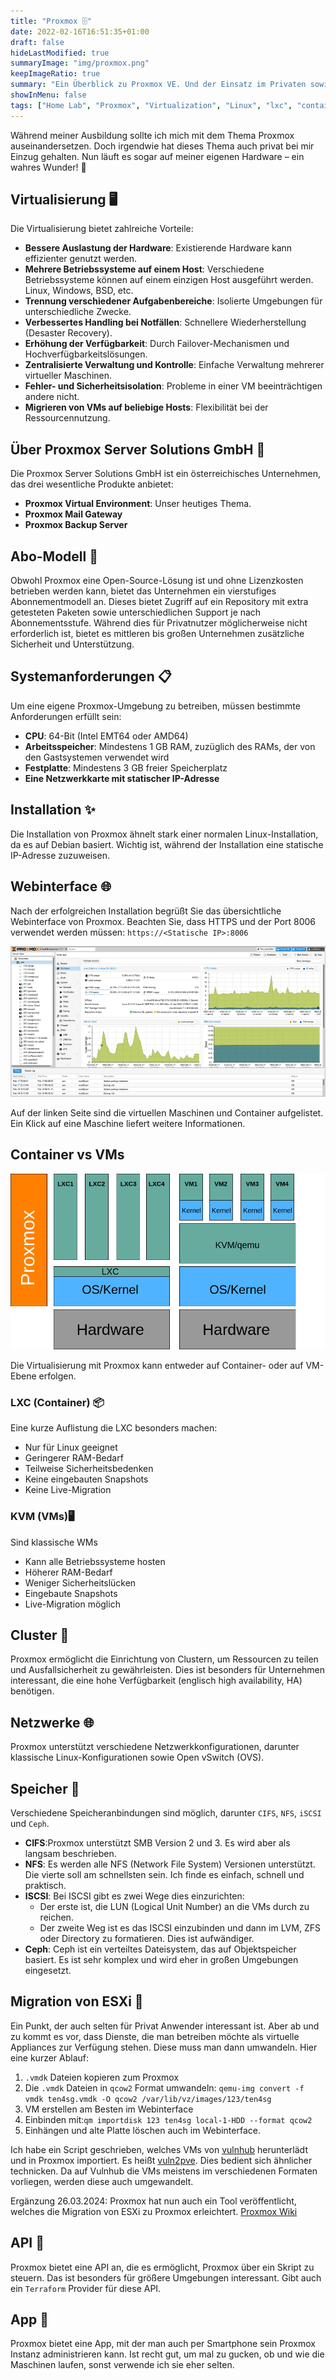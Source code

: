 ```yaml
---
title: "Proxmox 🗄️"
date: 2022-02-16T16:51:35+01:00
draft: false
hideLastModified: true
summaryImage: "img/proxmox.png"
keepImageRatio: true
summary: "Ein Überblick zu Proxmox VE. Und der Einsatz im Privaten sowie im geschäftlichen."
showInMenu: false
tags: ["Home Lab", "Proxmox", "Virtualization", "Linux", "lxc", "containers", "KVM", "Cluster", "Storage", "Network", "Migration", "App"]
---
```


Während meiner Ausbildung sollte ich mich mit dem Thema Proxmox auseinandersetzen.
Doch irgendwie hat dieses Thema auch privat bei mir Einzug gehalten. Nun läuft es sogar auf meiner eigenen Hardware – ein wahres Wunder! 🤯

## Virtualisierung 🖥️
Die Virtualisierung bietet zahlreiche Vorteile:

  - **Bessere Auslastung der Hardware**: Existierende Hardware kann effizienter genutzt werden.
  - **Mehrere Betriebssysteme auf einem Host**: Verschiedene Betriebssysteme können auf einem einzigen Host ausgeführt werden. Linux, Windows, BSD, etc.
  - **Trennung verschiedener Aufgabenbereiche**: Isolierte Umgebungen für unterschiedliche Zwecke.
  - **Verbessertes Handling bei Notfällen**: Schnellere Wiederherstellung (Desaster Recovery).
  - **Erhöhung der Verfügbarkeit**: Durch Failover-Mechanismen und Hochverfügbarkeitslösungen.
  - **Zentralisierte Verwaltung und Kontrolle**: Einfache Verwaltung mehrerer virtueller Maschinen.
  - **Fehler- und Sicherheitsisolation**: Probleme in einer VM beeinträchtigen andere nicht.
  - **Migrieren von VMs auf beliebige Hosts**: Flexibilität bei der Ressourcennutzung.

## Über Proxmox Server Solutions GmbH  🏢
Die Proxmox Server Solutions GmbH ist ein österreichisches Unternehmen, das drei wesentliche Produkte anbietet:

  - **Proxmox Virtual Environment**: Unser heutiges Thema.
  - **Proxmox Mail Gateway**
  - **Proxmox Backup Server**

## Abo-Modell 📜
Obwohl Proxmox eine Open-Source-Lösung ist und ohne Lizenzkosten betrieben werden kann, bietet das Unternehmen ein vierstufiges Abonnementmodell an.
Dieses bietet Zugriff auf ein Repository mit extra getesteten Paketen sowie unterschiedlichen Support je nach Abonnementsstufe.
Während dies für Privatnutzer möglicherweise nicht erforderlich ist, bietet es mittleren bis großen Unternehmen zusätzliche Sicherheit und Unterstützung.

## Systemanforderungen 📋
Um eine eigene Proxmox-Umgebung zu betreiben, müssen bestimmte Anforderungen erfüllt sein:

  - **CPU**: 64-Bit (Intel EMT64 oder AMD64)
  - **Arbeitsspeicher**: Mindestens 1 GB RAM, zuzüglich des RAMs, der von den Gastsystemen verwendet wird
  - **Festplatte**: Mindestens 3 GB freier Speicherplatz
  - **Eine Netzwerkkarte mit statischer IP-Adresse**

## Installation ✨
Die Installation von Proxmox ähnelt stark einer normalen Linux-Installation, da es auf Debian basiert.
Wichtig ist, während der Installation eine statische IP-Adresse zuzuweisen.

## Webinterface 🌐
Nach der erfolgreichen Installation begrüßt Sie das übersichtliche Webinterface von Proxmox.
Beachten Sie, dass HTTPS und der Port 8006 verwendet werden müssen: `https://<Statische IP>:8006 `

![Zeigt das Webinterface von Proxmox](img/webinterface.png)

Auf der linken Seite sind die virtuellen Maschinen und Container aufgelistet.
Ein Klick auf eine Maschine liefert weitere Informationen.

## Container vs VMs

![Zeigt die Unterschiede zwischen KVM und Containern](img/lxc_vs_kvm.png)

Die Virtualisierung mit Proxmox kann entweder auf Container- oder auf VM-Ebene erfolgen.

### LXC (Container) 📦
Eine kurze Auflistung die LXC besonders machen:
  - Nur für Linux geeignet
  - Geringerer RAM-Bedarf
  - Teilweise Sicherheitsbedenken
  - Keine eingebauten Snapshots
  - Keine Live-Migration

### KVM (VMs)🖥️
Sind klassische WMs
  - Kann alle Betriebssysteme hosten
  - Höherer RAM-Bedarf
  - Weniger Sicherheitslücken
  - Eingebaute Snapshots
  - Live-Migration möglich

## Cluster 🤝
Proxmox ermöglicht die Einrichtung von Clustern, um Ressourcen zu teilen und Ausfallsicherheit zu gewährleisten.
Dies ist besonders für Unternehmen interessant, die eine hohe Verfügbarkeit (englisch high availability, HA) benötigen.

## Netzwerke 🌐
Proxmox unterstützt verschiedene Netzwerkkonfigurationen, darunter klassische Linux-Konfigurationen sowie Open vSwitch (OVS).

## Speicher 💾
Verschiedene Speicheranbindungen sind möglich, darunter `CIFS`, `NFS`, `iSCSI` und `Ceph`.

  - **CIFS**:Proxmox unterstützt SMB Version 2 und 3. Es wird aber als langsam beschrieben.
  - **NFS**: Es werden alle NFS (Network File System) Versionen unterstützt. Die vierte soll am schnellsten sein. Ich finde es einfach, schnell und praktisch.
  - **ISCSI**: Bei ISCSI gibt es zwei Wege dies einzurichten:
    - Der erste ist, die LUN (Logical Unit Number) an die VMs durch zu reichen.
    - Der zweite Weg ist es das ISCSI einzubinden und dann im LVM, ZFS oder Directory zu formatieren. Dies ist aufwändiger.
  - **Ceph**: Ceph ist ein verteiltes Dateisystem, das auf Objektspeicher basiert. Es ist sehr komplex und wird eher in großen Umgebungen eingesetzt.

## Migration von ESXi 🚚
Ein Punkt, der auch selten für Privat Anwender interessant ist. Aber ab und zu kommt es vor, dass Dienste, die man betreiben möchte als virtuelle Appliances zur Verfügung stehen.
Diese muss man dann umwandeln. Hier eine kurzer Ablauf:

1. `.vmdk` Dateien kopieren zum Proxmox 
2. Die `.vmdk` Dateien in `qcow2` Format umwandeln:
`qemu-img convert -f vmdk ten4sg.vmdk -O qcow2 /var/lib/vz/images/123/ten4sg`
3. VM erstellen am Besten im Webinterface
4. Einbinden mit:`qm importdisk 123 ten4sg local-1-HDD --format qcow2 `
5. Einhängen und alte Platte löschen auch im Webinterface.

Ich habe ein Script geschrieben, welches VMs von [vulnhub](https://www.vulnhub.com/)
herunterlädt und in Proxmox importiert. 
Es heißt [vuln2pve](https://github.com/53845714nF/vuln2pve). Dies bedient sich ähnlicher technicken. Da auf Vulnhub die VMs meistens im verschiedenen Formaten vorliegen, werden diese auch umgewandelt.

Ergänzung 26.03.2024: Proxmox hat nun auch ein Tool veröffentlicht, welches die Migration von ESXi zu Proxmox erleichtert. [Proxmox Wiki](https://pve.proxmox.com/wiki/Migrate_to_Proxmox_VE#Automatic_ESXi_Import:_Step_by_Step)

## API 🤖
Proxmox bietet eine API an, die es ermöglicht, Proxmox über ein Skript zu steuern.
Das ist besonders für größere Umgebungen interessant. Gibt auch ein `Terraform` Provider für diese API.

## App 📱
Proxmox bietet eine App, mit der man auch per Smartphone sein Proxmox Instanz administrieren kann.
Ist recht gut, um mal zu gucken, ob und wie die Maschinen laufen, sonst verwende ich sie eher selten.